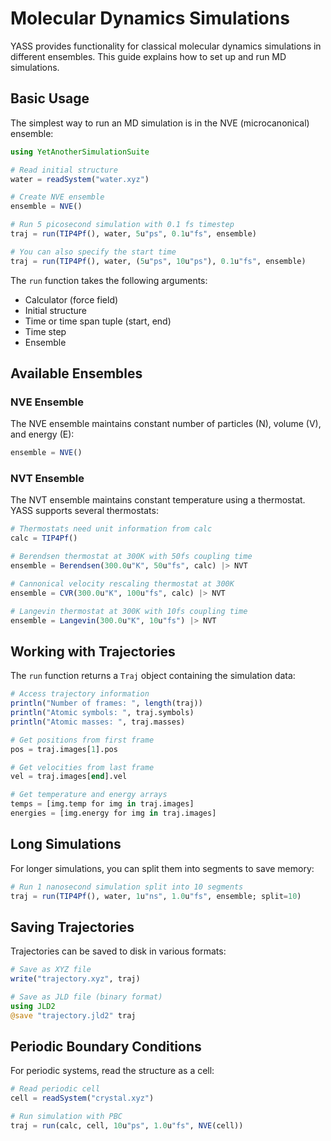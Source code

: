 # Molecular Dynamics Simulations

YASS provides functionality for classical molecular dynamics simulations in different ensembles. This guide explains how to set up and run MD simulations.

## Basic Usage

The simplest way to run an MD simulation is in the NVE (microcanonical) ensemble:

```julia
using YetAnotherSimulationSuite

# Read initial structure
water = readSystem("water.xyz")

# Create NVE ensemble
ensemble = NVE()

# Run 5 picosecond simulation with 0.1 fs timestep
traj = run(TIP4Pf(), water, 5u"ps", 0.1u"fs", ensemble)

# You can also specify the start time
traj = run(TIP4Pf(), water, (5u"ps", 10u"ps"), 0.1u"fs", ensemble)
```

The `run` function takes the following arguments:
- Calculator (force field)
- Initial structure
- Time or time span tuple (start, end)
- Time step
- Ensemble

## Available Ensembles

### NVE Ensemble
The NVE ensemble maintains constant number of particles (N), volume (V), and energy (E):

```julia
ensemble = NVE()
```

### NVT Ensemble 
The NVT ensemble maintains constant temperature using a thermostat. YASS supports several thermostats:

```julia
# Thermostats need unit information from calc
calc = TIP4Pf()

# Berendsen thermostat at 300K with 50fs coupling time
ensemble = Berendsen(300.0u"K", 50u"fs", calc) |> NVT

# Cannonical velocity rescaling thermostat at 300K
ensemble = CVR(300.0u"K", 100u"fs", calc) |> NVT 

# Langevin thermostat at 300K with 10fs coupling time
ensemble = Langevin(300.0u"K", 10u"fs") |> NVT
```

## Working with Trajectories

The `run` function returns a `Traj` object containing the simulation data:

```julia
# Access trajectory information
println("Number of frames: ", length(traj))
println("Atomic symbols: ", traj.symbols)
println("Atomic masses: ", traj.masses)

# Get positions from first frame
pos = traj.images[1].pos

# Get velocities from last frame 
vel = traj.images[end].vel

# Get temperature and energy arrays
temps = [img.temp for img in traj.images]
energies = [img.energy for img in traj.images]
```

## Long Simulations

For longer simulations, you can split them into segments to save memory:

```julia
# Run 1 nanosecond simulation split into 10 segments
traj = run(TIP4Pf(), water, 1u"ns", 1.0u"fs", ensemble; split=10)
```

## Saving Trajectories

Trajectories can be saved to disk in various formats:

```julia
# Save as XYZ file
write("trajectory.xyz", traj)

# Save as JLD file (binary format)
using JLD2
@save "trajectory.jld2" traj
```

## Periodic Boundary Conditions

For periodic systems, read the structure as a cell:

```julia
# Read periodic cell
cell = readSystem("crystal.xyz")

# Run simulation with PBC
traj = run(calc, cell, 10u"ps", 1.0u"fs", NVE(cell))
```